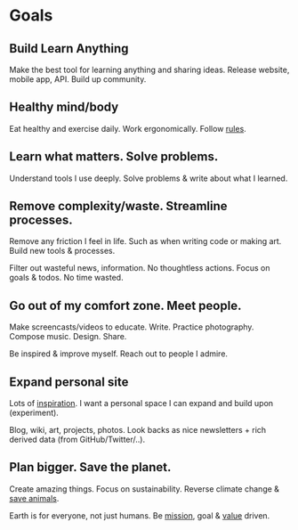# Goals

## Build Learn Anything

Make the best tool for learning anything and sharing ideas. Release website, mobile app, API. Build up community.

## Healthy mind/body

Eat healthy and exercise daily. Work ergonomically. Follow [rules](rules.md).

## Learn what matters. Solve problems.

Understand tools I use deeply. Solve problems & write about what I learned.

## Remove complexity/waste. Streamline processes.

Remove any friction I feel in life. Such as when writing code or making art. Build new tools & processes.

Filter out wasteful news, information. No thoughtless actions. Focus on goals & todos. No time wasted.

## Go out of my comfort zone. Meet people.

Make screencasts/videos to educate. Write. Practice photography. Compose music. Design. Share.

Be inspired & improve myself. Reach out to people I admire.

## Expand personal site

Lots of [inspiration](../design/design-inspiration.md). I want a personal space I can expand and build upon (experiment).

Blog, wiki, art, projects, photos. Look backs as nice newsletters + rich derived data (from GitHub/Twitter/..).

## Plan bigger. Save the planet.

Create amazing things. Focus on sustainability. Reverse climate change & [save animals](https://www.reddit.com/r/worldnews/comments/iwujp5/humans_wiped_out_twothirds_of_the_worlds_wildlife/).

Earth is for everyone, not just humans. Be [mission](https://www.tesla.com/about), goal & [value](../business/startups/values.md) driven.
